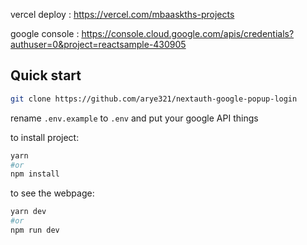 vercel deploy : https://vercel.com/mbaaskths-projects

google console : https://console.cloud.google.com/apis/credentials?authuser=0&project=reactsample-430905

## Quick start

```bash
git clone https://github.com/arye321/nextauth-google-popup-login
```
rename `.env.example` to `.env` and put your google API things

to install project:

```bash
yarn
#or
npm install
```

to see the webpage:
```bash
yarn dev
#or
npm run dev
```

